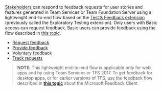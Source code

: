 [Stakeholders](../../../../quickstart/get-started-stakeholder.md)
can respond to feedback requests for user stories and 
features generated in Team Services or Team Foundation Server using
a lightweight end-to-end flow based on the 
[Test &amp; Feedback extension](../../getting-started/perform-exploratory-tests.md)
(previously called the Exploratory Testing extension).
Only users with Basic access can request feedback. Basic users
can provide feedback using the flow described in
[this topic](../provide-stakeholder-feedback.md#non-stakeholder-feedback).

* [Request feedback](../request-stakeholder-feedback.md#request)
* [Provide feedback](../provide-stakeholder-feedback.md#provide)
* [Voluntary feedback](../voluntary-stakeholder-feedback.md#voluntary)
* [Track requests](../track-stakeholder-feedback.md#track)

>**NOTE**: This lightweight end-to-end flow is applicable only for web apps
and by using Team Services or TFS 2017. To get feedback for desktop apps, or for 
earlier versions of TFS, use the feedback flow described in
**[this topic](https://www.visualstudio.com/en-us/docs/work/connect/get-feedback)**
about the Microsoft Feedback Client.
